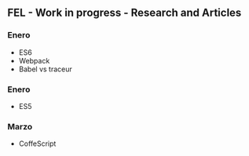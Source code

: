 ## FEL - Work in progress - Research and Articles

### Enero

* ES6
* Webpack 
* Babel vs traceur

### Enero

* ES5

### Marzo

* CoffeScript
